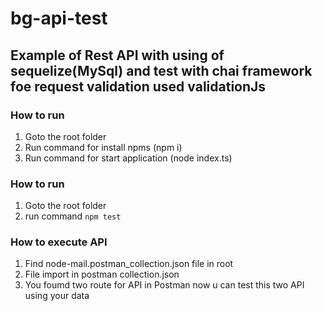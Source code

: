 # bg-api-test

## Example of Rest API with using of sequelize(MySql) and test with chai framework foe request validation used validationJs


### How to run 
1) Goto the root folder
2) Run command for install npms (npm i)
3) Run command for start application (node index.ts)

### How to run 
1) Goto the root folder
2) run command `npm test`
### How to execute API
1) Find node-mail.postman_collection.json file in root
2) File import in postman collection.json
3) You foumd two route for API in Postman now u can test this two API using your data
